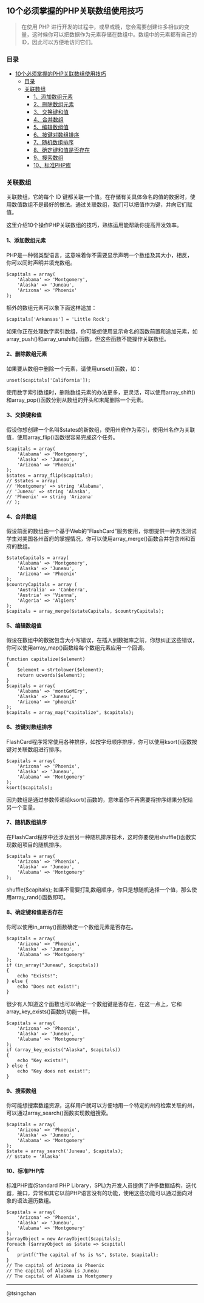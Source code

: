 ## 10个必须掌握的PHP关联数组使用技巧

>在使用 PHP 进行开发的过程中，或早或晚，您会需要创建许多相似的变量，这时候你可以把数据作为元素存储在数组中。数组中的元素都有自己的 ID，因此可以方便地访问它们。

### 目录

- [10个必须掌握的PHP关联数组使用技巧](#10个必须掌握的php关联数组使用技巧)
    - [目录](#目录)
    - [关联数组](#关联数组)
        - [1、添加数组元素](#1添加数组元素)
        - [2、删除数组元素](#2删除数组元素)
        - [3、交换键和值](#3交换键和值)
        - [4、合并数组](#4合并数组)
        - [5、编辑数组值](#5编辑数组值)
        - [6、按键对数组排序](#6按键对数组排序)
        - [7、随机数组排序](#7随机数组排序)
        - [8、确定键和值是否存在](#8确定键和值是否存在)
        - [9、搜索数组](#9搜索数组)
        - [10、标准PHP库](#10标准php库)


### 关联数组 ###

关联数组，它的每个 ID 键都关联一个值。在存储有关具体命名的值的数据时，使用数值数组不是最好的做法。通过关联数组，我们可以把值作为键，并向它们赋值。

这里介绍10个操作PHP关联数组的技巧，熟练运用能帮助你提高开发效率。

#### 1、添加数组元素 ####

PHP是一种弱类型语言，这意味着你不需要显示声明一个数组及其大小，相反，你可以同时声明并填充数组。

    $capitals = array(
	    'Alabama' => 'Montgomery',
	    'Alaska' => 'Juneau',
	    'Arizona' => 'Phoenix'
    );

额外的数组元素可以象下面这样追加：

    $capitals['Arkansas'] = 'Little Rock';
如果你正在处理数字索引数组，你可能想使用显示命名的函数前置和追加元素，如array_push()和array_unshift()函数，但这些函数不能操作关联数组。

#### 2、删除数组元素 ####

如果要从数组中删除一个元素，请使用unset()函数，如：

    unset($capitals['California']);
使用数字索引数组时，删除数组元素的办法更多，更灵活，可以使用array_shift()和array_pop()函数分别从数组的开头和末尾删除一个元素。

#### 3、交换键和值 ####

假设你想创建一个名叫$states的新数组，使用州府作为索引，使用州名作为关联值，使用array_flip()函数很容易完成这个任务。

    $capitals = array(
	    'Alabama' => 'Montgomery',
	    'Alaska' => 'Juneau',
	    'Arizona' => 'Phoenix'
    );
    $states = array_flip($capitals);
    // $states = array(
    // 'Montgomery' => string 'Alabama',
    // 'Juneau' => string 'Alaska',
    // 'Phoenix' => string 'Arizona'
    // );

#### 4、合并数组 ####

假设前面的数组由一个基于Web的“FlashCard”服务使用，你想提供一种方法测试学生对美国各州首府的掌握情况，你可以使用array_merge()函数合并包含州和首府的数组。

    $stateCapitals = array(
	    'Alabama' => 'Montgomery',
	    'Alaska' => 'Juneau',
	    'Arizona' => 'Phoenix'
    );
    $countryCapitals = array (
	    'Australia' => 'Canberra',
	    'Austria' => 'Vienna',
	    'Algeria' => 'Algiers'
    );
    $capitals = array_merge($stateCapitals, $countryCapitals);

#### 5、编辑数组值 ####

假设在数组中的数据包含大小写错误，在插入到数据库之前，你想纠正这些错误，你可以使用array_map()函数给每个数组元素应用一个回调。

    function capitalize($element)
    {
    	$element = strtolower($element);
    	return ucwords($element);
    }
    $capitals = array(
	    'Alabama' => 'montGoMEry',
	    'Alaska' => 'Juneau',
	    'Arizona' => 'phoeniX'
    );
    $capitals = array_map("capitalize", $capitals);
#### 6、按键对数组排序 ####

FlashCard程序常常使用各种排序，如按字母顺序排序，你可以使用ksort()函数按键对关联数组进行排序。

    $capitals = array(
	    'Arizona' => 'Phoenix',
	    'Alaska' => 'Juneau',
	    'Alabama' => 'Montgomery'
    );
    ksort($capitals);
因为数组是通过参数传递给ksort()函数的，意味着你不再需要将排序结果分配给另一个变量。

#### 7、随机数组排序 ####

在FlashCard程序中还涉及到另一种随机排序技术，这时你要使用shuffle()函数实现数组项目的随机排序。

	$capitals = array(
		'Arizona' => 'Phoenix',
		'Alaska' => 'Juneau',
		'Alabama' => 'Montgomery'
	);
shuffle($capitals);
如果不需要打乱数组顺序，你只是想随机选择一个值，那么使用array_rand()函数即可。

#### 8、确定键和值是否存在 ####

你可以使用in_array()函数确定一个数组元素是否存在。

	$capitals = array(
		'Arizona' => 'Phoenix',
		'Alaska' => 'Juneau',
		'Alabama' => 'Montgomery'
	);
	if (in_array("Juneau", $capitals))
	{
		echo "Exists!";
	} else {
		echo "Does not exist!";
	}
很少有人知道这个函数也可以确定一个数组键是否存在，在这一点上，它和array_key_exists()函数的功能一样。

	$capitals = array(
		'Arizona' => 'Phoenix',
		'Alaska' => 'Juneau',
		'Alabama' => 'Montgomery'
	);
	if (array_key_exists("Alaska", $capitals))
	{
		echo "Key exists!";
	} else {
		echo "Key does not exist!";
	}

#### 9、搜索数组 ####

你可能想搜索数组资源，这样用户就可以方便地用一个特定的州府检索关联的州，可以通过array_search()函数实现数组搜索。

	$capitals = array(
		'Arizona' => 'Phoenix',
		'Alaska' => 'Juneau',
		'Alabama' => 'Montgomery'
	);
	$state = array_search('Juneau', $capitals);
	// $state = 'Alaska'
#### 10、标准PHP库 ####

标准PHP库(Standard PHP Library，SPL)为开发人员提供了许多数据结构，迭代器，接口，异常和其它以前PHP语言没有的功能，使用这些功能可以通过面向对象的语法遍历数组。
	
	$capitals = array(
		'Arizona' => 'Phoenix',
		'Alaska' => 'Juneau',
		'Alabama' => 'Montgomery'
	);
	$arrayObject = new ArrayObject($capitals);
	foreach ($arrayObject as $state => $capital)
	{
		printf("The capital of %s is %s", $state, $capital);
	}
	// The capital of Arizona is Phoenix
	// The capital of Alaska is Juneau
	// The capital of Alabama is Montgomery


----------
@tsingchan

